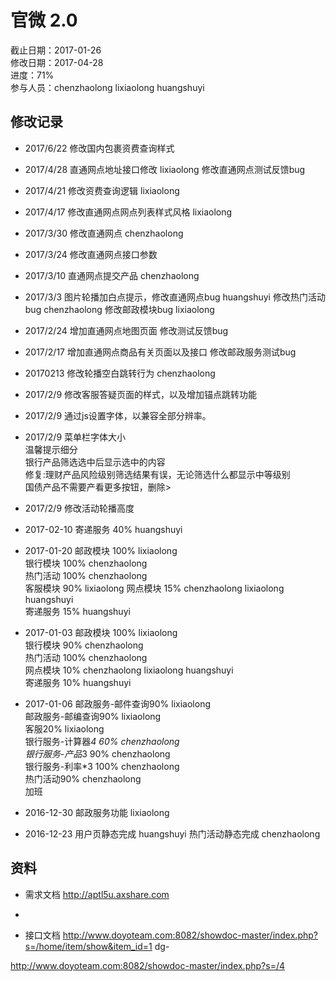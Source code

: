 # 官微 2.0
截止日期：2017-01-26  
修改日期：2017-04-28  
进度：71%  
参与人员：chenzhaolong lixiaolong huangshuyi  

## 修改记录 
- 2017/6/22
修改国内包裹资费查询样式

- 2017/4/28
直通网点地址接口修改 lixiaolong
修改直通网点测试反馈bug

- 2017/4/21
修改资费查询逻辑 lixiaolong

- 2017/4/17
修改直通网点网点列表样式风格 lixiaolong

- 2017/3/30
修改直通网点 chenzhaolong

- 2017/3/24
修改直通网点接口参数

- 2017/3/10
直通网点提交产品 chenzhaolong

- 2017/3/3
图片轮播加白点提示，修改直通网点bug huangshuyi
修改热门活动bug chenzhaolong
修改邮政模块bug lixiaolong

- 2017/2/24
增加直通网点地图页面
修改测试反馈bug

- 2017/2/17
增加直通网点商品有关页面以及接口
修改邮政服务测试bug

- 20170213
修改轮播空白跳转行为 chenzhaolong

- 2017/2/9
修改客服答疑页面的样式，以及增加锚点跳转功能

- 2017/2/9
通过js设置字体，以兼容全部分辨率。

- 2017/2/9
菜单栏字体大小  
温馨提示细分  
银行产品筛选选中后显示选中的内容  
修复:理财产品风险级别筛选结果有误，无论筛选什么都显示中等级别  
国债产品不需要产看更多按钮，删除>

- 2017/2/9
修改活动轮播高度  

- 2017-02-10
寄递服务 40%  huangshuyi  

- 2017-01-20
邮政模块 100% lixiaolong  
银行模块 100%  chenzhaolong  
热门活动 100% chenzhaolong  
客服模块 90%  lixiaolong
网点模块 15%  chenzhaolong lixiaolong huangshuyi  
寄递服务 15%  huangshuyi  

- 2017-01-03
邮政模块 100% lixiaolong  
银行模块 90%  chenzhaolong  
热门活动 100% chenzhaolong  
网点模块 10%  chenzhaolong lixiaolong huangshuyi  
寄递服务 10%  huangshuyi  

- 2017-01-06
邮政服务-邮件查询90% lixiaolong  
邮政服务-邮编查询90% lixiaolong  
客服20% lixiaolong  
银行服务-计算器*4 60% chenzhaolong  
银行服务-产品*3 90% chenzhaolong  
银行服务-利率*3 100% chenzhaolong  
热门活动90% chenzhaolong  
加班  


- 2016-12-30
邮政服务功能 lixiaolong

- 2016-12-23
用户页静态完成 huangshuyi
热门活动静态完成 chenzhaolong 



## 资料
- 需求文档
http://aptl5u.axshare.com 
-


- 接口文档
http://www.doyoteam.com:8082/showdoc-master/index.php?s=/home/item/show&item_id=1
dg-

http://www.doyoteam.com:8082/showdoc-master/index.php?s=/4  




